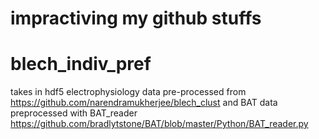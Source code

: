 # impractiving my github stuffs
# blech_indiv_pref
takes in hdf5 electrophysiology data pre-processed from https://github.com/narendramukherjee/blech_clust and BAT data preprocessed with BAT_reader https://github.com/bradlytstone/BAT/blob/master/Python/BAT_reader.py
